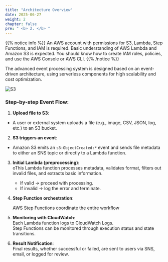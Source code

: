```yaml
---
title: "Architecture Overview"
date: 2025-06-27
weight: 2
chapter: false
pre: " <b> 2. </b> "
---
```


{{% notice info %}}
An AWS account with permissions for S3, Lambda, Step Functions, and IAM is required.
Basic understanding of AWS Lambda and Amazon S3 is expected.
You should know how to create IAM roles, policies, and use the AWS Console or AWS CLI.
{{% /notice %}}

The advanced event processing system is designed based on an event-driven architecture, using serverless components for high scalability and cost optimization.

![S3](/images/2.prerequisite/2.Tongquankientruc.png)

### Step-by-step Event Flow:

1. **Upload file to S3**:  
- A user or external system uploads a file (e.g., image, CSV, JSON, log, etc.) to an S3 bucket.

2. **S3 triggers an event**:  
- Amazon S3 emits an `s3:ObjectCreated:*` event and sends file metadata to either an SNS topic or directly to a Lambda function.

3. **Initial Lambda (preprocessing)**:  
 oThis Lambda function processes metadata, validates format, filters out invalid files, and extracts basic information.

   - If valid → proceed with processing.  
   - If invalid → log the error and terminate.

4. **Step Function orchestration**:  
   
   AWS Step Functions coordinate the entire workflow

5. **Monitoring with CloudWatch**:  
   Each Lambda function logs to CloudWatch Logs.  
   Step Functions can be monitored through execution status and state transitions.

6. **Result Notification**:  
   Final results, whether successful or failed, are sent to users via SNS, email, or logged for review.
